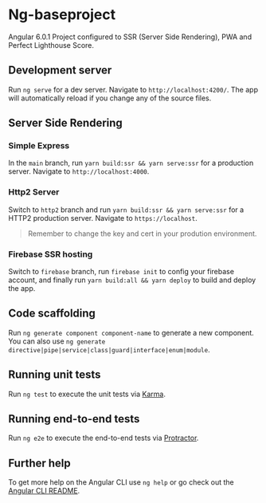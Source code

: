 # Ng-baseproject

Angular 6.0.1 Project configured to SSR (Server Side Rendering), PWA and Perfect Lighthouse Score.

## Development server

Run `ng serve` for a dev server. Navigate to `http://localhost:4200/`. The app will automatically reload if you change any of the source files.

## Server Side Rendering

### Simple Express

In the `main` branch, run `yarn build:ssr && yarn serve:ssr` for a production server. Navigate to `http://localhost:4000`.

### Http2 Server

Switch to `http2` branch and run `yarn build:ssr && yarn serve:ssr` for a HTTP2 production server. Navigate to `https://localhost`.

> Remember to change the key and cert in your prodution environment.

### Firebase SSR hosting

Switch to `firebase` branch, run `firebase init` to config your firebase account, and finally run `yarn build:all && yarn deploy` to build and deploy the app.

## Code scaffolding

Run `ng generate component component-name` to generate a new component. You can also use `ng generate directive|pipe|service|class|guard|interface|enum|module`.

## Running unit tests

Run `ng test` to execute the unit tests via [Karma](https://karma-runner.github.io).

## Running end-to-end tests

Run `ng e2e` to execute the end-to-end tests via [Protractor](http://www.protractortest.org/).

## Further help

To get more help on the Angular CLI use `ng help` or go check out the [Angular CLI README](https://github.com/angular/angular-cli/blob/master/README.md).
